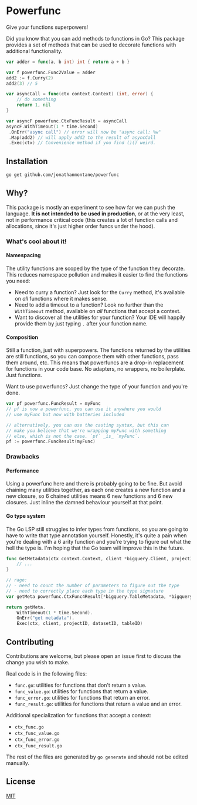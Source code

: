 # Powerfunc

Give your functions superpowers!

Did you know that you can add methods to functions in Go? This package provides a set of methods that can be used to decorate
functions with additional functionality.

```go
var adder = func(a, b int) int { return a + b }

var f powerfunc.Func2Value = adder
add2 := f.Curry(2)
add2(3) // 5

var asyncCall = func(ctx context.Context) (int, error) {
    // do something
    return 1, nil
}

var asyncF powerfunc.CtxFuncResult = asyncCall
asyncF.WithTimeout(1 * time.Second)
 .OnErr("async call") // error will now be "async call: %w"
 .Map(add2) // will apply add2 to the result of asyncCall
 .Exec(ctx) // Convenience method if you find ()() weird.
```

## Installation

```bash
go get github.com/jonathanmontane/powerfunc
```

## Why?

This package is mostly an experiment to see how far we can push the language. **It is not intended to be used in production**, or at the very least, not in performance critical code (this creates a lot of function calls and allocations, since it's just higher order funcs under the hood).

### What's cool about it!

#### Namespacing

The utility functions are scoped by the type of the function they decorate. This reduces namespace pollution and makes it easier to find the functions you need:

- Need to curry a function? Just look for the `Curry` method, it's available on _all_ functions where it makes sense.
- Need to add a timeout to a function? Look no further than the `WithTimeout` method, available on _all_ functions that accept a context.
- Want to discover all the utilities for your function? Your IDE will happily provide them by just typing `.` after your function name.

#### Composition

Still a function, just with superpowers. The functions returned by the utilities are still functions, so you can compose them with other functions, pass them around, etc. This means that powerfuncs are a drop-in replacement for functions in your code base. No adapters, no wrappers, no boilerplate. Just functions.

Want to use powerfuncs? Just change the type of your function and you're done.

```go
var pf powerfunc.FuncResult = myFunc
// pf is now a powerfunc, you can use it anywhere you would
// use myFunc but now with batteries included

// alternatively, you can use the casting syntax, but this can
// make you believe that we're wrapping myFunc with something
// else, which is not the case. `pf` _is_ `myFunc`.
pf := powerfunc.FuncResult(myFunc)
```

### Drawbacks

#### Performance

Using a powerfunc here and there is probably going to be fine. But avoid chaining many utilities together, as each one creates a new function and a new closure, so 6 chained utilities means 6 new functions and 6 new closures. Just inline the damned behaviour yourself at that point.

#### Go type system

The Go LSP still struggles to infer types from functions, so you are going to have to write that type annotation yourself. Honestly, it's quite a pain when you're dealing with a 6 arity function and you're trying to figure out what the hell the type is. I'm hoping that the Go team will improve this in the future.

```go
func GetMetadata(ctx context.Context, client *bigquery.Client, projectID string, datasetID string, tableID string) (*bigquery.TableMetadata, error) {
    // ...
}

// rage:
// - need to count the number of parameters to figure out the type
// - need to correctly place each type in the type signature
var getMeta powerfunc.CtxFunc4Result[*bigquery.TableMetadata, *bigquery.Client, string, string, string] = GetMetadata

return getMeta.
    WithTimeout(1 * time.Second).
    OnErr("get metadata").
    Exec(ctx, client, projectID, datasetID, tableID)
```

## Contributing

Contributions are welcome, but please open an issue first to discuss the change you wish to make.

Real code is in the following files:

- `func.go`: utilities for functions that don't return a value.
- `func_value.go`: utilities for functions that return a value.
- `func_error.go`: utilities for functions that return an error.
- `func_result.go`: utilities for functions that return a value and an error.

Additional specialization for functions that accept a context:

- `ctx_func.go`
- `ctx_func_value.go`
- `ctx_func_error.go`
- `ctx_func_result.go`

The rest of the files are generated by `go generate` and should not be edited manually.

## License

[MIT](https://choosealicense.com/licenses/mit/)
